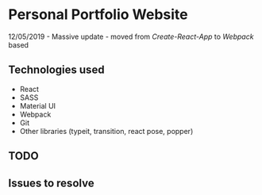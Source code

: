 # Personal Portfolio Website

12/05/2019 - Massive update - moved from _Create-React-App_ to _Webpack_ based

## Technologies used

- React
- SASS
- Material UI
- Webpack
- Git
- Other libraries (typeit, transition, react pose, popper)

## TODO

## Issues to resolve
